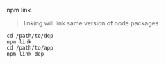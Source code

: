 npm link
>linking will link same version of node packages
```
cd /path/to/dep
npm link
cd /path/to/app
npm link dep
```